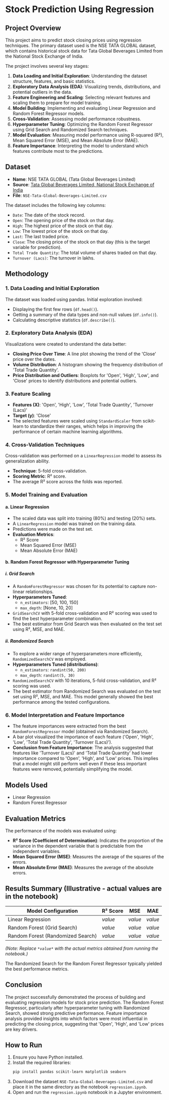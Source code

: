 # Stock Prediction Using Regression

## Project Overview

This project aims to predict stock closing prices using regression techniques. The primary dataset used is the NSE TATA GLOBAL dataset, which contains historical stock data for Tata Global Beverages Limited from the National Stock Exchange of India.

The project involves several key stages:
1.  **Data Loading and Initial Exploration**: Understanding the dataset structure, features, and basic statistics.
2.  **Exploratory Data Analysis (EDA)**: Visualizing trends, distributions, and potential outliers in the data.
3.  **Feature Engineering and Scaling**: Selecting relevant features and scaling them to prepare for model training.
4.  **Model Building**: Implementing and evaluating Linear Regression and Random Forest Regressor models.
5.  **Cross-Validation**: Assessing model performance robustness.
6.  **Hyperparameter Tuning**: Optimizing the Random Forest Regressor using Grid Search and Randomized Search techniques.
7.  **Model Evaluation**: Measuring model performance using R-squared (R²), Mean Squared Error (MSE), and Mean Absolute Error (MAE).
8.  **Feature Importance**: Interpreting the model to understand which features contribute most to the predictions.

## Dataset

*   **Name**: NSE TATA GLOBAL (Tata Global Beverages Limited)
*   **Source**: [Tata Global Beverages Limited, National Stock Exchange of India](https://data-flair.s3.ap-south-1.amazonaws.com/Data-Science-Data/NSE-Tata-Global-Beverages-Limited.zip)
*   **File**: `NSE-Tata-Global-Beverages-Limited.csv`

The dataset includes the following key columns:
*   `Date`: The date of the stock record.
*   `Open`: The opening price of the stock on that day.
*   `High`: The highest price of the stock on that day.
*   `Low`: The lowest price of the stock on that day.
*   `Last`: The last traded price.
*   `Close`: The closing price of the stock on that day (this is the target variable for prediction).
*   `Total Trade Quantity`: The total volume of shares traded on that day.
*   `Turnover (Lacs)`: The turnover in lakhs.

## Methodology

### 1. Data Loading and Initial Exploration
The dataset was loaded using pandas. Initial exploration involved:
*   Displaying the first few rows (`df.head()`).
*   Getting a summary of the data types and non-null values (`df.info()`).
*   Calculating descriptive statistics (`df.describe()`).

### 2. Exploratory Data Analysis (EDA)
Visualizations were created to understand the data better:
*   **Closing Price Over Time**: A line plot showing the trend of the 'Close' price over the dates.
*   **Volume Distribution**: A histogram showing the frequency distribution of 'Total Trade Quantity'.
*   **Price Distribution and Outliers**: Boxplots for 'Open', 'High', 'Low', and 'Close' prices to identify distributions and potential outliers.

### 3. Feature Scaling
*   **Features (X)**: 'Open', 'High', 'Low', 'Total Trade Quantity', 'Turnover (Lacs)'
*   **Target (y)**: 'Close'
*   The selected features were scaled using `StandardScaler` from scikit-learn to standardize their ranges, which helps in improving the performance of certain machine learning algorithms.

### 4. Cross-Validation Techniques
Cross-validation was performed on a `LinearRegression` model to assess its generalization ability.
*   **Technique**: 5-fold cross-validation.
*   **Scoring Metric**: R² score.
*   The average R² score across the folds was reported.

### 5. Model Training and Evaluation

#### a. Linear Regression
*   The scaled data was split into training (80%) and testing (20%) sets.
*   A `LinearRegression` model was trained on the training data.
*   Predictions were made on the test set.
*   **Evaluation Metrics**:
    *   R² Score
    *   Mean Squared Error (MSE)
    *   Mean Absolute Error (MAE)

#### b. Random Forest Regressor with Hyperparameter Tuning

##### i. Grid Search
*   A `RandomForestRegressor` was chosen for its potential to capture non-linear relationships.
*   **Hyperparameters Tuned**:
    *   `n_estimators`: [50, 100, 150]
    *   `max_depth`: [None, 10, 20]
*   `GridSearchCV` with 5-fold cross-validation and R² scoring was used to find the best hyperparameter combination.
*   The best estimator from Grid Search was then evaluated on the test set using R², MSE, and MAE.

##### ii. Randomized Search
*   To explore a wider range of hyperparameters more efficiently, `RandomizedSearchCV` was employed.
*   **Hyperparameters Tuned (distributions)**:
    *   `n_estimators`: `randint(50, 200)`
    *   `max_depth`: `randint(5, 30)`
*   `RandomizedSearchCV` with 10 iterations, 5-fold cross-validation, and R² scoring was used.
*   The best estimator from Randomized Search was evaluated on the test set using R², MSE, and MAE. This model generally showed the best performance among the tested configurations.

### 6. Model Interpretation and Feature Importance
*   The feature importances were extracted from the best `RandomForestRegressor` model (obtained via Randomized Search).
*   A bar plot visualized the importance of each feature ('Open', 'High', 'Low', 'Total Trade Quantity', 'Turnover (Lacs)').
*   **Conclusion from Feature Importance**: The analysis suggested that features like 'Turnover (Lacs)' and 'Total Trade Quantity' had lower importance compared to 'Open', 'High', and 'Low' prices. This implies that a model might still perform well even if these less important features were removed, potentially simplifying the model.

## Models Used
*   Linear Regression
*   Random Forest Regressor

## Evaluation Metrics
The performance of the models was evaluated using:
*   **R² Score (Coefficient of Determination)**: Indicates the proportion of the variance in the dependent variable that is predictable from the independent variables.
*   **Mean Squared Error (MSE)**: Measures the average of the squares of the errors.
*   **Mean Absolute Error (MAE)**: Measures the average of the absolute errors.

## Results Summary (Illustrative - actual values are in the notebook)

| Model Configuration         | R² Score | MSE      | MAE      |
| --------------------------- | -------- | -------- | -------- |
| Linear Regression           | *value*  | *value*  | *value*  |
| Random Forest (Grid Search) | *value*  | *value*  | *value*  |
| Random Forest (Randomized Search) | *value*  | *value*  | *value*  |

*(Note: Replace `*value*` with the actual metrics obtained from running the notebook.)*

The Randomized Search for the Random Forest Regressor typically yielded the best performance metrics.

## Conclusion
The project successfully demonstrated the process of building and evaluating regression models for stock price prediction. The Random Forest Regressor, particularly after hyperparameter tuning with Randomized Search, showed strong predictive performance. Feature importance analysis provided insights into which factors were most influential in predicting the closing price, suggesting that 'Open', 'High', and 'Low' prices are key drivers.

## How to Run
1.  Ensure you have Python installed.
2.  Install the required libraries:
    ```bash
    pip install pandas scikit-learn matplotlib seaborn
    ```
3.  Download the dataset `NSE-Tata-Global-Beverages-Limited.csv` and place it in the same directory as the notebook `regression.ipynb`.
4.  Open and run the `regression.ipynb` notebook in a Jupyter environment.

